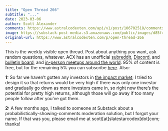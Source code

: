 ```yaml
---
title: "Open Thread 266"
subtitle: "..."
date: 2023-03-06
author: Scott Alexander
comments: https://www.astralcodexten.com/api/v1/post/106702518/comments?&all_comments=true
image: https://substack-post-media.s3.amazonaws.com/public/images/d85f40df-f1d0-4dfa-8bcf-0f068d1db90d_255x255.webp
original-url: https://www.astralcodexten.com/p/open-thread-266
---
```

This is the weekly visible open thread. Post about anything you want, ask random questions, whatever. ACX has an unofficial [subreddit](https://www.reddit.com/r/slatestarcodex/), [Discord](https://discord.gg/RTKtdut), and [bulletin board](https://www.datasecretslox.com/index.php), and [in-person meetups around the world](https://www.lesswrong.com/community?filters%5B0%5D=SSC). 95% of content is free, but for the remaining 5% you can subscribe [here](https://astralcodexten.substack.com/subscribe?). Also:

**1:** So far we haven’t gotten any investors in [the impact market](https://manifund.com/); I tried to design it so that returns would be very high if there was only one investor and gradually go down as more investors came in, so right now there’s the potential for pretty high returns, although those will go away if too many people follow after you’ve got them.

**2:** A few months ago, I talked to someone at Substack about a probabilistically-showing-comments moderation solution, but I forgot your name. If that was you, please email me at scott[at]slatestarcodex[dot]com; thanks!
